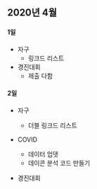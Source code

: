 ## 2020년 4월

#### 1일
- 자구
  - 링크드 리스트
- 경진대회
  - 제출 다함

#### 2일
- 자구
  - 더블 링크드 리스트
- COVID
  - 데이터 업뎃
  - 데이콘 분석 코드 만들기

- 경진대회
